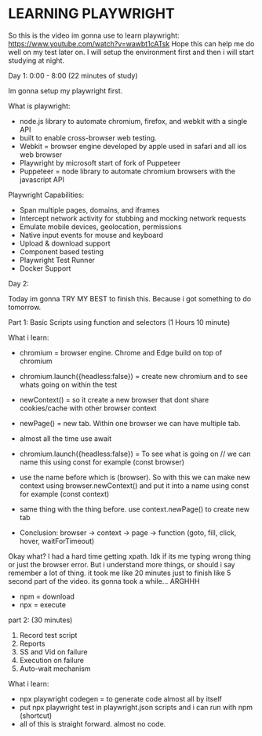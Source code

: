 # LEARNING PLAYWRIGHT

So this is the video im gonna use to learn playwright:
https://www.youtube.com/watch?v=wawbt1cATsk
Hope this can help me do well on my test later on. I will setup the environment first and then i will start studying at night.

Day 1: 0:00 - 8:00 (22 minutes of study)

Im gonna setup my playwright first.

What is playwright:

- node.js library to automate chromium, firefox, and webkit with a single API
- built to enable cross-browser web testing.
- Webkit = browser engine developed by apple used in safari and all ios web browser
- Playwright by microsoft start of fork of Puppeteer
- Puppeteer = node library to automate chromium browsers with the javascript API

Playwright Capabilities:

- Span multiple pages, domains, and iframes
- Intercept network activity for stubbing and mocking network requests
- Emulate mobile devices, geolocation, permissions
- Native input events for mouse and keyboard
- Upload & download support
- Component based testing
- Playwright Test Runner
- Docker Support

Day 2:

Today im gonna TRY MY BEST to finish this. Because i got something to do tomorrow.

Part 1: Basic Scripts using function and selectors (1 Hours 10 minute)

What i learn:

- chromium = browser engine. Chrome and Edge build on top of chromium
- chromium.launch({headless:false}) = create new chromium and to see whats going on within the test
- newContext() = so it create a new browser that dont share cookies/cache with other browser context
- newPage() = new tab. Within one browser we can have multiple tab.

- almost all the time use await
- chromium.launch({headless:false}) = To see what is going on // we can name this using const for example (const browser)
- use the name before which is (browser). So with this we can make new context using browser.newContext() and put it into a name using const for example (const context)
- same thing with the thing before. use context.newPage() to create new tab
- Conclusion: browser -> context -> page -> function (goto, fill, click, hover, waitForTimeout)

Okay what? I had a hard time getting xpath. Idk if its me typing wrong thing or just the browser error. But i understand more things, or should i say remember a lot of thing. it took me like 20 minutes just to finish like 5 second part of the video. its gonna took a while... ARGHHH

- npm = download
- npx = execute

part 2: (30 minutes)

1. Record test script
2. Reports
3. SS and Vid on failure
4. Execution on failure
5. Auto-wait mechanism

What i learn:

- npx playwright codegen = to generate code almost all by itself
- put npx playwright test in playwright.json scripts and i can run with npm (shortcut)
- all of this is straight forward. almost no code.
